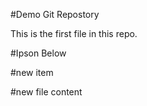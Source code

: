 #Demo Git Repostory

This is the first file in this repo.

#Ipson Below


#new item

#new file content